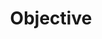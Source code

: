 ---
types: "word"

title: "Objective"

categories: ['']

tags: ['Objective']

arabic: 'موضوعية'

arexps: []

enwords: ['Objective']

enexps: []

arlexicons: 'و'

enlexicons: 'O'

authors: ['Ruqayya Roshdy']

translators: ['']

citations: 'تطبيقات الذكاء الاصطناعي في خدمة اللغة العربية'

sources: 'مركز الملك عبدالله بن عبدالعزيز الدولي لخدمة اللغة العربية'

word: "true"

slug: ""
---
